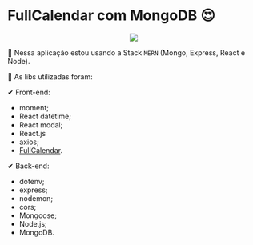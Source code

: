 # FullCalendar com MongoDB 😍

<p align="center">
  <img src="https://github.com/KeevenOliveira/FullCalendar-With-MongoDB/blob/main/assets/video.gif">
</p>

📆 Nessa aplicação estou usando a Stack `MERN` (Mongo, Express, React e Node).

🚀 As libs utilizadas foram:

✔ Front-end: 
- moment;
- React datetime;
- React modal;
- React.js
- axios;
- [FullCalendar](https://fullcalendar.io/).

✔ Back-end:
- dotenv;
- express;
- nodemon;
- cors;
- Mongoose;
- Node.js;
- MongoDB.
